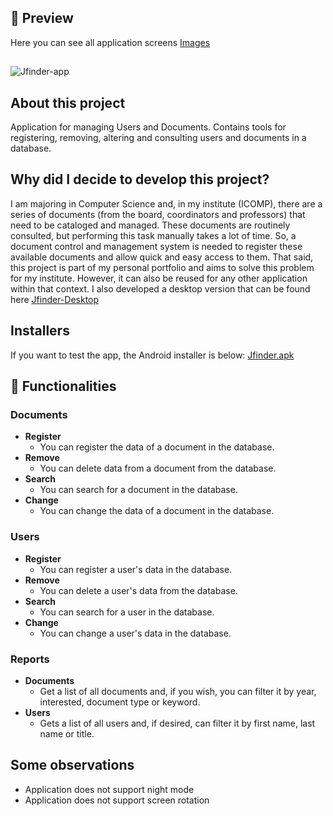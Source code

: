 ## 📱 Preview
Here you can see all application screens [Images](https://drive.google.com/file/d/1PZjnUvZ4X2p4QYXZJxO4YjmAg8Pe3drJ/view?usp=sharing)
##
![Jfinder-app](https://user-images.githubusercontent.com/56925726/189199591-ba9fab9d-6e98-487e-8098-4b5f0ac18563.png)

## About this project

Application for managing Users and Documents. Contains tools for registering, removing, altering and consulting users and documents in a database.

## Why did I decide to develop this project?
I am majoring in Computer Science and, in my institute (ICOMP), there are a series of documents (from the board, coordinators and professors) that need to be cataloged and managed. These documents are routinely consulted, but performing this task manually takes a lot of time. So, a document control and management system is needed to register these available documents and allow quick and easy access to them.
That said, this project is part of my personal portfolio and aims to solve this problem for my institute. However, it can also be reused for any other application within that context. I also developed a desktop version that can be found here [Jfinder-Desktop](https://github.com/Maaacs/Jfinder-Desktop)

## Installers
If you want to test the app, the Android installer is below: [Jfinder.apk](https://drive.google.com/file/d/1MjBZ4tqotSF2Z8_QgpSb5VhroB1xt3Qm/view?usp=sharing)

## 🚀 Functionalities
### Documents
- **Register**
  - You can register the data of a document in the database.
- **Remove**
  - You can delete data from a document from the database.
- **Search**
  - You can search for a document in the database.
- **Change**
  - You can change the data of a document in the database.
### Users
- **Register**
  - You can register a user's data in the database.
- **Remove**
  - You can delete a user's data from the database.
- **Search**
  - You can search for a user in the database.
- **Change**
  - You can change a user's data in the database.
### Reports
- **Documents**
  - Get a list of all documents and, if you wish, you can filter it by year, interested, document type or keyword.
- **Users**
  - Gets a list of all users and, if desired, can filter it by first name, last name or title.

## Some observations
- Application does not support night mode
- Application does not support screen rotation

